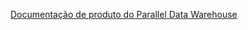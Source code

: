   [Documentação de produto do Parallel Data Warehouse](https://www.microsoft.com/en-us/download/details.aspx?id=51610)  